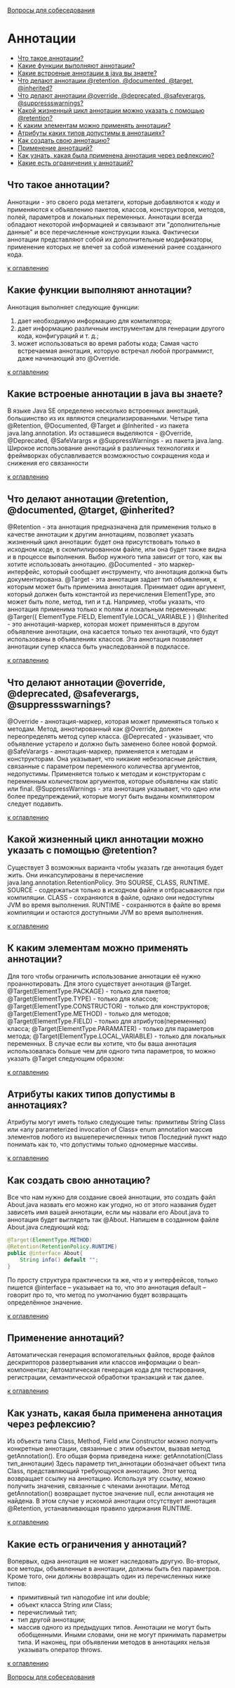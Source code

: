 [Вопросы для собеседования](README.md)

# Аннотации
+ [Что такое аннотации?](#что-такое-аннотации)
+ [Какие функции выполняют аннотации?](#какие-функции-выполняют-аннотации)
+ [Какие встроеные аннотации в java вы знаете?](#какие-встроеные-аннотации-в-java-вы-знаете)
+ [Что делают аннотации @retention, @documented, @target, @inherited?](#что-делают-аннотации-retention-documented-target-inherited)
+ [Что делают аннотации @override, @deprecated, @safeverargs, @suppressswarnings?](#что-делают-аннотации-override-deprecated-safeverargs-suppressswarnings)
+ [Какой жизненный цикл аннотации можно указать с помощью @retention?](#какой-жизненный-цикл-аннотации-можно-указать-с-помощью-retention)
+ [К каким элементам можно применять аннотации?](#к-каким-элементам-можно-применять-аннотации)
+ [Атрибуты каких типов допустимы в аннотациях?](#атрибуты-каких-типов-допустимы-в-аннотациях)
+ [Как создать свою аннотацию?](#как-создать-свою-аннотацию)
+ [Применение аннотаций?](#применение-аннотаций)
+ [Как узнать, какая была применена аннотация через рефлексию?](#как-узнать-какая-была-применена-аннотация-через-рефлексию)
+ [Какие есть ограничения у аннотаций?](#какие-есть-ограничения-у-аннотаций)


## Что такое аннотации?
Аннотации - это своего рода метатеги, которые добавляются к коду и применяются к
объявлению пакетов, классов, конструкторов, методов, полей, параметров и локальных
переменных. Аннотации всегда обладают некоторой информацией и связывают эти
"дополнительные данные" и все перечисленные конструкции языка.
Фактически аннотации представляют собой их дополнительные модификаторы,
применение которых не влечет за собой изменений ранее созданного кода.

[к оглавлению](#аннотации)

## Какие функции выполняют аннотации?
Аннотация выполняет следующие функции:
1. дает необходимую информацию для компилятора;
2. дает информацию различным инструментам для генерации другого кода,
конфигураций и т. д.;
3. может использоваться во время работы кода;
Самая часто встречаемая аннотация, которую встречал любой программист, даже
начинающий это @Override.

[к оглавлению](#аннотации)

## Какие встроеные аннотации в java вы знаете?
В языке Java SE определено несколько встроенных аннотаций, большинство из их
являются специализированными. Четыре типа @Retention, @Documented, @Target и
@Inherited - из пакета java.lang.annotation.
Из оставшиеся выделяются - @Override, @Deprecated, @SafeVarargs и
@SuppressWarnings - из пакета java.lang. Широкое использование аннотаций в
различных технологиях и фреймворках обуславливается возможностью сокращения
кода и снижения его связанности

[к оглавлению](#аннотации)

## Что делают аннотации @retention, @documented, @target, @inherited?
@Retention - эта аннотация предназначена для применения только в качестве
аннотации к другим аннотациям, позволяет указать жизненный цикл аннотации:
будет она присутствовать только в исходном коде, в скомпилированном файле, или
она будет также видна и в процессе выполнения. Выбор нужного типа зависит от
того, как вы хотите использовать аннотацию.
@Documented - это маркер-интерфейс, который сообщает инструменту, что
аннотация должна быть документирована.
@Target - эта аннотация задает тип объявления, к которым может быть применима
аннотация. Принимает один аргумент, который должен быть константой из
перечисления ElementType, это может быть поле, метод, тип и т.д. Например, чтобы
указать, что аннотация применима только к полям и локальным переменным:
@Targer({ ElementType.FIELD, ElementTyle.LOCAL_VARIABLE } )
@Inherited - это аннотация-маркер, которая может применяться в другом
объявление аннотации, она касается только тех аннотаций, что будут использованы в
объявлениях классов. Эта аннотация позволяет аннотации супер класса быть
унаследованной в подклассе.

[к оглавлению](#аннотации)

## Что делают аннотации @override, @deprecated, @safeverargs, @suppressswarnings?
@Override - аннотация-маркер, которая может применяться только к методам.
Метод, аннотированный как @Override, должен переопределять метод супер класса.
@Deprecated - указывает, что объявление устарело и должно быть заменено более
новой формой.
@SafeVarargs - аннотация-маркер, применяется к методам и конструкторам. Она
указывает, что никакие небезопасные действия, связанные с параметром
переменного количества аргументов, недопустимы. Применяется только к методам и
конструкторам с переменным количеством аргументов, которые объявлены как static
или final.
@SuppressWarnings - эта аннотация указывает, что одно или более
предупреждений, которые могут быть выданы компилятором следует подавить.

[к оглавлению](#аннотации)

## Какой жизненный цикл аннотации можно указать с помощью @retention?
Существует 3 возможных варианта чтобы указать где аннотация будет жить. Они
инкапсулированы в перечисление java.lang.annotation.RetentionPolicy. Это SOURSE,
CLASS, RUNTIME.
SOURCE - содержаться только в исходном файле и отбрасываются при компиляции.
CLASS - сохраняются в файле, однако они недоступны JVM во время выполнения.
RUNTIME - сохраняются в файле во время компиляции и остаются доступными JVM
во время выполнения.

[к оглавлению](#аннотации)

## К каким элементам можно применять аннотации?
Для того чтобы ограничить использование аннотации её нужно проаннотировать. Для
этого существует аннотация @Target.
@Target(ElementType.PACKAGE) - только для пакетов;
@Target(ElementType.TYPE) - только для классов;
@Target(ElementType.CONSTRUCTOR) - только для конструкторов;
@Target(ElementType.METHOD) - только для методов;
@Target(ElementType.FIELD) - только для атрибутов(переменных) класса;
@Target(ElementType.PARAMATER) - только для параметров метода;
@Target(ElementType.LOCAL_VARIABLE) - только для локальных переменных.
В случае если вы хотите, что бы ваша аннотация использовалась больше чем для
одного типа параметров, то можно указать @Target следующим образом:

[к оглавлению](#аннотации)

## Атрибуты каких типов допустимы в аннотациях?
Атрибуты могут иметь только следующие типы:
примитивы
String
Class или «any parameterized invocation of Class»
enum
annotation
массив элементов любого из вышеперечисленных типов
Последний пункт надо понимать как то, что допустимы только одномерные массивы.

[к оглавлению](#аннотации)

## Как создать свою аннотацию?
Все что нам нужно для создание своей аннотации, это создать файл About.java назвать его можно как угодно, но от этого названия будет зависеть имя вашей аннотации, если мы назвали его About.java то аннотация будет выглядеть так @About.
Напишем в созданном файле About.java следующий код:

``` java
@Target(ElementType.METHOD)
@Retention(RetentionPolicy.RUNTIME)
public @interface About{
    String info() default "";
}
```

По просту структура практически та же, что и у интерфейсов, только пишется @interface – указывает на то, что это аннотация
default – говорит про то, что метод по умолчанию будет возвращать определённое значение.

[к оглавлению](#аннотации)


## Применение аннотаций?
Автоматическая генерация вспомогательных файлов, вроде файлов дескрипторов развертывания или классов информации о bean-компонентах;
Автоматическая генерация кода для тестирования, регистрации, семантической обработки транзакций и так далее.

[к оглавлению](#аннотации)

## Как узнать, какая была применена аннотация через рефлексию?
Из объекта типа Class, Method, Field или Constructor можно получить кон­кретные аннотации, связанные с этим объектом, вызвав метод getAnnotation(). Его общая форма приведена ниже:
<A extends Annotation> getAnnotation(Class<A> тип_аннотации)
Здесь параметр тип_аннотации обозначает объект типа Class, представля­ющий требующуюся аннотацию. Этот метод возвращает ссылку на аннотацию.
Используя эту ссылку, можно получить значения, связанные с членами аннотации. Метод getAnnotation() возвращает пустое значение null, если аннотация не найдена.
В этом случае у искомой аннотации отсутствует аннотация @Retention, устанавливающая правило удержания RUNTIME.

[к оглавлению](#аннотации)

## Какие есть ограничения у аннотаций?
Во­первых, одна аннотация не может наследовать другую.
Во-вторых, все методы, объявленные в аннотации, должны быть без параметров. Кроме того, они должны возвращать один из перечисленных ниже типов:
 - примитивный тип наподобие int или double;
 - объект класса String или Class;
 - перечислимый тип;
 - тип другой аннотации;
 - массив одного из предыдущих типов.
Аннотации не могут быть обобщенными. Иными словами, они не могут принимать параметры типа. И наконец, при объявлении методов в аннотациях нельзя указывать оператор throws.

[к оглавлению](#аннотации)


[Вопросы для собеседования](README.md)
